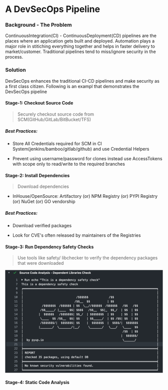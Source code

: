 # A DevSecOps Pipeline

### Background - The Problem

ContinuousIntegration(CI) - ContinuousDeployment(CD) pipelines are the places where an application gets built and deployed. Automation plays a major role in stitiching everything together and helps in faster delivery to market/customer. Traditional pipelines tend to miss/ignore security in the process.

### Solution

DevSecOps enhances the traditional CI-CD pipelines and make security as a first class citizen. Following is an exampl that demonstrates the DevSecOps pipeline

#### Stage-1: Checkout Source Code

> Securely checkout source code from SCM(GitHub/GitLab/BitBucket/TFS)

##### Best Practices:

* Store All Credentials required for SCM in CI System(jenkins/bamboo/gitlab/github) and use Credential Helpers

* Prevent using username/password for clones instead use AccessTokens with scope only to read/write to the required branches

#### Stage-2: Install Dependencies

> Download dependencies

* InHouse/OpenSource: Artifactory (or) NPM Registry (or) PYPI Registry (or) NuGet (or) GO vendorship

##### Best Practices:

* Download verified packages

* Look for CVE's often released by maintainers of the Registries

#### Stage-3: Run Dependency Safety Checks

> Use tools like safety/ libchecker to verify the dependency packages that were downloaded

![](./images/safety-tool.png)

#### Stage-4: Static Code Analysis
